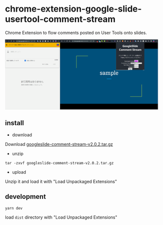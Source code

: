 # chrome-extension-google-slide-usertool-comment-stream

Chrome Extension to flow comments posted on User Tools onto slides.

![alt](images/stream.gif)

## install

- download

Download [googleslide-comment-stream-v2.0.2.tar.gz](https://github.com/swfz/chrome-extension-google-slide-usertool-comment-stream/releases/download/v2.0.2/googleslide-comment-stream-v2.0.2.tar.gz)

- unzip

```shell
tar -zxvf googleslide-comment-stream-v2.0.2.tar.gz
```

- upload

Unzip it and load it with "Load Unpackaged Extensions"

## development

```shell
yarn dev
```

load `dist` directory with "Load Unpackaged Extensions"
